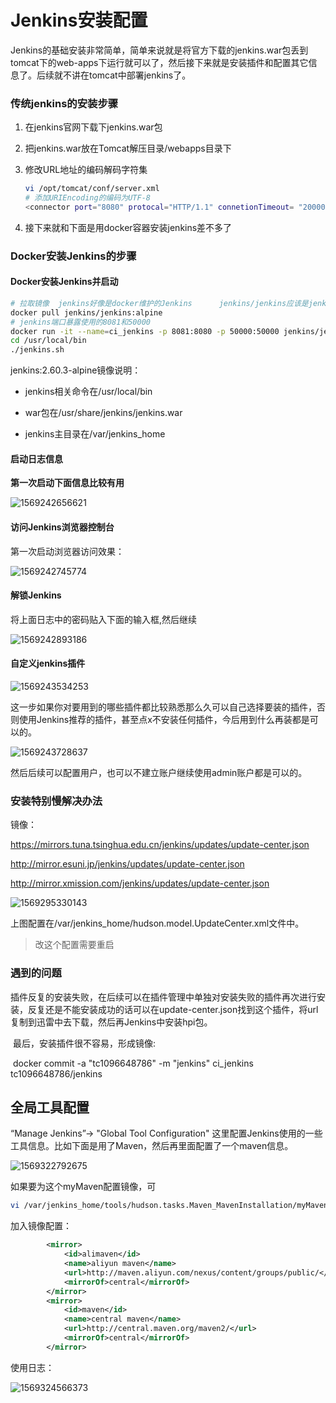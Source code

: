 # Jenkins安装配置

​	Jenkins的基础安装非常简单，简单来说就是将官方下载的jenkins.war包丢到tomcat下的web-apps下运行就可以了，然后接下来就是安装插件和配置其它信息了。后续就不讲在tomcat中部署jenkins了。

### 传统jenkins的安装步骤

1. 在jenkins官网下载下jenkins.war包

2. 把jenkins.war放在Tomcat解压目录/webapps目录下

3. 修改URL地址的编码解码字符集

   ```bash
   vi /opt/tomcat/conf/server.xml
   # 添加URIEncoding的编码为UTF-8
   <connector port="8080" protocal="HTTP/1.1" connetionTimeout= "20000" redirectPort="8443" URIEncoding="UTF8" />
   ```

4. 接下来就和下面是用docker容器安装jenkins差不多了

### Docker安装Jenkins的步骤

#### Docker安装Jenkins并启动

```bash
# 拉取镜像  jenkins好像是docker维护的Jenkins      jenkins/jenkins应该是jenkins维护的jenkins
docker pull jenkins/jenkins:alpine
# jenkins端口暴露使用的8081和50000
docker run -it --name=ci_jenkins -p 8081:8080 -p 50000:50000 jenkins/jenkins:alpine /bin/sh
cd /usr/local/bin
./jenkins.sh
```

jenkins:2.60.3-alpine镜像说明：

- jenkins相关命令在/usr/local/bin

- war包在/usr/share/jenkins/jenkins.war

- jenkins主目录在/var/jenkins_home

#### 启动日志信息

**第一次启动下面信息比较有用**

![1569242656621](.\img\1569242656621.png)

#### 访问Jenkins浏览器控制台

第一次启动浏览器访问效果：

![1569242745774](.\img\1569242745774.png)

#### 解锁Jenkins

将上面日志中的密码贴入下面的输入框,然后继续

![1569242893186](.\img\1569242893186.png)

#### 自定义jenkins插件

![1569243534253](.\img\1569243534253.png)

​	这一步如果你对要用到的哪些插件都比较熟悉那么久可以自己选择要装的插件，否则使用Jenkins推荐的插件，甚至点x不安装任何插件，今后用到什么再装都是可以的。

![1569243728637](.\img\1569243728637.png)

然后后续可以配置用户，也可以不建立账户继续使用admin账户都是可以的。



### 安装特别慢解决办法

镜像：

https://mirrors.tuna.tsinghua.edu.cn/jenkins/updates/update-center.json

http://mirror.esuni.jp/jenkins/updates/update-center.json

http://mirror.xmission.com/jenkins/updates/update-center.json

![1569295330143](.\img\1569295330143.png)

上图配置在/var/jenkins_home/hudson.model.UpdateCenter.xml文件中。  



> 改这个配置需要重启

### 遇到的问题

​	插件反复的安装失败，在后续可以在插件管理中单独对安装失败的插件再次进行安装，反复还是不能安装成功的话可以在update-center.json找到这个插件，将url复制到迅雷中去下载，然后再Jenkins中安装hpi包。

​	最后，安装插件很不容易，形成镜像:

​	docker commit -a "tc1096648786" -m "jenkins" ci_jenkins tc1096648786/jenkins


## 全局工具配置

“Manage Jenkins”-> "Global Tool Configuration" 这里配置Jenkins使用的一些工具信息。比如下面是用了Maven，然后再里面配置了一个maven信息。

![1569322792675](.\img\1569322792675.png)

如果要为这个myMaven配置镜像，可

```bash
vi /var/jenkins_home/tools/hudson.tasks.Maven_MavenInstallation/myMaven/conf/settings.xml 
```

加入镜像配置：

```xml
        <mirror>      
            <id>alimaven</id>        
            <name>aliyun maven</name>       
            <url>http://maven.aliyun.com/nexus/content/groups/public/</url>     
            <mirrorOf>central</mirrorOf>   
        </mirror>   
        <mirror>                                                                        
            <id>maven</id>                                                              
            <name>central maven</name>                                                  
            <url>http://central.maven.org/maven2/</url>                                   
            <mirrorOf>central</mirrorOf>                                                 
        </mirror> 
```

使用日志：

![1569324566373](.\img\1569324566373.png)